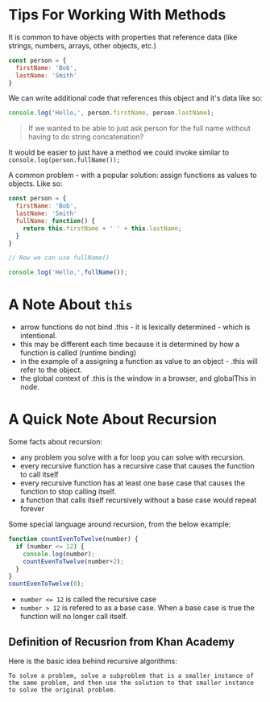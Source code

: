 # Tips For Working With Methods

It is common to have objects with properties that reference data (like strings, numbers, arrays, other objects, etc.)
```javascript
const person = {
  firstName: 'Bob',
  lastName: 'Smith'
}
```
We can write additional code that references this object and it's data like so:

```javascript
console.log('Hello,', person.firstName, person.lastName);
```

>If we wanted to be able to just ask person for the full name without having to do string concatenation?

It would be easier to just have a method we could invoke similar to `console.log(person.fullName());`

A common problem - with a popular solution: assign functions as values to objects. Like so:

```javascript
const person = {
  firstName: 'Bob',
  lastName: 'Smith'
  fullName: function() {
    return this.firstName + ' ' + this.lastName;
  }
}

// Now we can use fullName()

console.log('Hello,',fullName());
```

# A Note About `this`

* arrow functions do not bind .this - it is lexically determined - which is intentional.
* this may be different each time because it is determined by how a function is called (runtime binding)
* in the example of a assigning a function  as value to an object - .this will refer to the object.
* the global context of .this is the window in a browser, and globalThis in node.


# A  Quick Note About Recursion
Some facts about recursion:
* any problem you solve with a for loop you can solve with recursion.
* every recursive function has a recursive case that causes the function to call itself
* every recursive function has at least one base case that causes the function to stop calling itself.
* a function that calls itself recursively without a base case would repeat forever

Some special language around recursion, from the below example:

```javascript
function countEvenToTwelve(number) {
  if (number <= 12) {
    console.log(number);
    countEvenToTwelve(number+2);
  }
}
countEvenToTwelve(0);
```

* `number <= 12` is called the recursive case
* `number > 12` is refered to as a base case. When a base case is true the function will no longer call itself.

## Definition of Recusrion from Khan Academy

Here is the basic idea behind recursive algorithms:

    To solve a problem, solve a subproblem that is a smaller instance of the same problem, and then use the solution to that smaller instance to solve the original problem.